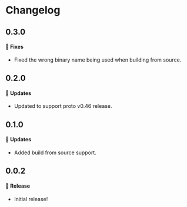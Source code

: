 # Changelog

## 0.3.0

#### 🐞 Fixes

- Fixed the wrong binary name being used when building from source.

## 0.2.0

#### 🚀 Updates

- Updated to support proto v0.46 release.

## 0.1.0

#### 🚀 Updates

- Added build from source support.

## 0.0.2

#### 🎉 Release

- Initial release!
